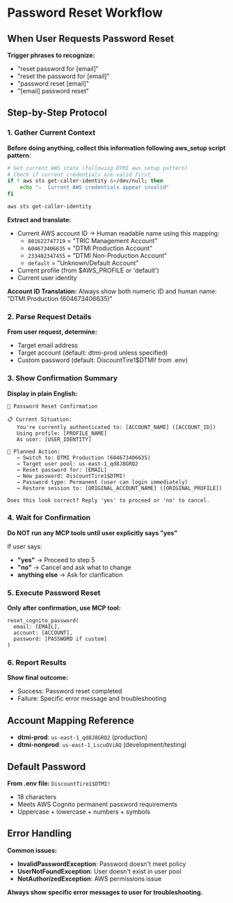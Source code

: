 # Password Reset Workflow

## When User Requests Password Reset

**Trigger phrases to recognize:**
- "reset password for [email]"
- "reset the password for [email]" 
- "password reset [email]"
- "[email] password reset"

## Step-by-Step Protocol

### 1. Gather Current Context
**Before doing anything, collect this information following aws_setup script pattern:**

```bash
# Get current AWS state (following DTMI aws_setup pattern)
# Check if current credentials are valid first
if ! aws sts get-caller-identity &>/dev/null; then
    echo "⚠️  Current AWS credentials appear invalid"
fi

aws sts get-caller-identity
```

**Extract and translate:**
- Current AWS account ID → Human readable name using this mapping:
  - `801622747719` = "TRIC Management Account"
  - `604673406635` = "DTMI Production Account" 
  - `233402347455` = "DTMI Non-Production Account"
  - `default` = "Unknown/Default Account"
- Current profile (from $AWS_PROFILE or 'default')
- Current user identity

**Account ID Translation:**
Always show both numeric ID and human name: "DTMI Production (604673406635)"

### 2. Parse Request Details
**From user request, determine:**
- Target email address
- Target account (default: dtmi-prod unless specified)
- Custom password (default: DiscountTire1$DTMI! from .env)

### 3. Show Confirmation Summary

**Display in plain English:**

```
🔐 Password Reset Confirmation

📋 Current Situation:
   You're currently authenticated to: [ACCOUNT_NAME] ([ACCOUNT_ID])
   Using profile: [PROFILE_NAME]
   As user: [USER_IDENTITY]

🎯 Planned Action:
   → Switch to: DTMI Production (604673406635)
   → Target user pool: us-east-1_qd8J8GRQ2
   → Reset password for: [EMAIL]
   → New password: DiscountTire1$DTMI!
   → Password type: Permanent (user can login immediately)
   → Restore session to: [ORIGINAL_ACCOUNT_NAME] ([ORIGINAL_PROFILE])

Does this look correct? Reply 'yes' to proceed or 'no' to cancel.
```

### 4. Wait for Confirmation
**Do NOT run any MCP tools until user explicitly says "yes"**

If user says:
- **"yes"** → Proceed to step 5
- **"no"** → Cancel and ask what to change
- **anything else** → Ask for clarification

### 5. Execute Password Reset
**Only after confirmation, use MCP tool:**

```
reset_cognito_password(
  email: [EMAIL],
  account: [ACCOUNT], 
  password: [PASSWORD if custom]
)
```

### 6. Report Results
**Show final outcome:**
- Success: Password reset completed
- Failure: Specific error message and troubleshooting

## Account Mapping Reference

- **dtmi-prod**: `us-east-1_qd8J8GRQ2` (production)
- **dtmi-nonprod**: `us-east-1_LscuOViAQ` (development/testing)

## Default Password
**From .env file:** `DiscountTire1$DTMI!`
- 18 characters
- Meets AWS Cognito permanent password requirements
- Uppercase + lowercase + numbers + symbols

## Error Handling

**Common issues:**
- **InvalidPasswordException**: Password doesn't meet policy
- **UserNotFoundException**: User doesn't exist in user pool
- **NotAuthorizedException**: AWS permissions issue

**Always show specific error messages to user for troubleshooting.**